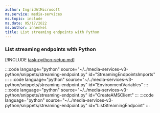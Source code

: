```yaml
---
author: IngridAtMicrosoft
ms.service: media-services
ms.topic: include
ms.date: 05/17/2022
ms.author: inhenkel
title: List streaming endpoints with Python
---
```


### List streaming endpoints with Python

[!INCLUDE [task-python-setup.md](python-snippets-env.md)]

:::code language="python" source="~/../media-services-v3-python/snippets/streaming-endpoint.py" id="StreamingEndpointsImports" :::
:::code language="python" source="~/../media-services-v3-python/snippets/streaming-endpoint.py" id="EnvironmentVariables" :::
:::code language="python" source="~/../media-services-v3-python/snippets/streaming-endpoint.py" id="CreateAMSClient" :::
:::code language="python" source="~/../media-services-v3-python/snippets/streaming-endpoint.py" id="ListStreamingEndpoint" :::
